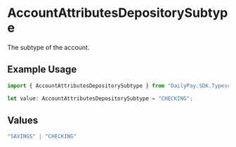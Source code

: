 # AccountAttributesDepositorySubtype

The subtype of the account.

## Example Usage

```typescript
import { AccountAttributesDepositorySubtype } from "DailyPay.SDK.Typescript/models";

let value: AccountAttributesDepositorySubtype = "CHECKING";
```

## Values

```typescript
"SAVINGS" | "CHECKING"
```